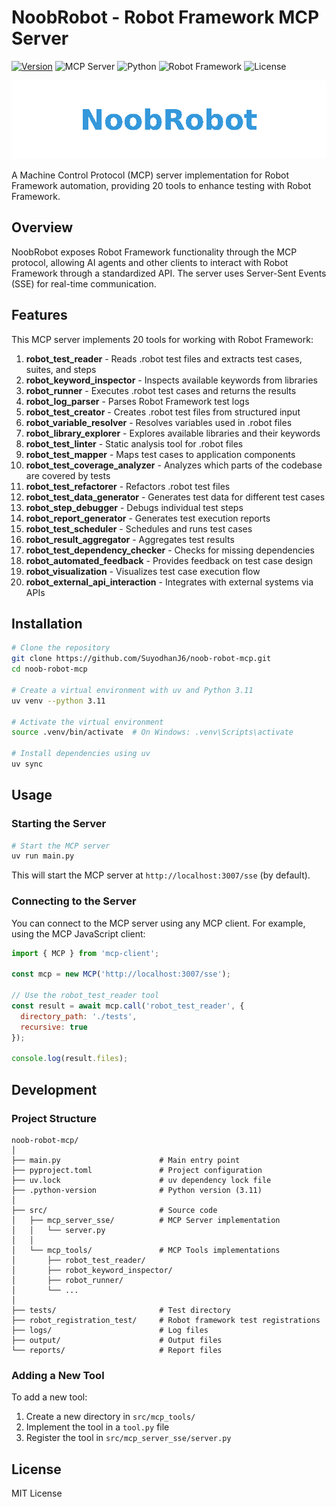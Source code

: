 # NoobRobot - Robot Framework MCP Server

[![Version](https://img.shields.io/badge/Version-v0.1.0-brightgreen)](https://github.com/SuyodhanJ6/noob-robot-mcp/releases/tag/v0.1.0)
![MCP Server](https://img.shields.io/badge/MCP-Server-blue)
![Python](https://img.shields.io/badge/Python-3.11-yellow)
![Robot Framework](https://img.shields.io/badge/Robot%20Framework-6.1-red)
![License](https://img.shields.io/badge/License-MIT-green)

<p align="center">
  <img src="assets/robot-mcp-demo.gif" alt="NoobRobot MCP Server" width="600">
</p>

A Machine Control Protocol (MCP) server implementation for Robot Framework automation, providing 20 tools to enhance testing with Robot Framework.

## Overview

NoobRobot exposes Robot Framework functionality through the MCP protocol, allowing AI agents and other clients to interact with Robot Framework through a standardized API. The server uses Server-Sent Events (SSE) for real-time communication.

## Features

This MCP server implements 20 tools for working with Robot Framework:

1. **robot_test_reader** - Reads .robot test files and extracts test cases, suites, and steps
2. **robot_keyword_inspector** - Inspects available keywords from libraries
3. **robot_runner** - Executes .robot test cases and returns the results
4. **robot_log_parser** - Parses Robot Framework test logs
5. **robot_test_creator** - Creates .robot test files from structured input
6. **robot_variable_resolver** - Resolves variables used in .robot files
7. **robot_library_explorer** - Explores available libraries and their keywords
8. **robot_test_linter** - Static analysis tool for .robot files
9. **robot_test_mapper** - Maps test cases to application components
10. **robot_test_coverage_analyzer** - Analyzes which parts of the codebase are covered by tests
11. **robot_test_refactorer** - Refactors .robot test files
12. **robot_test_data_generator** - Generates test data for different test cases
13. **robot_step_debugger** - Debugs individual test steps
14. **robot_report_generator** - Generates test execution reports
15. **robot_test_scheduler** - Schedules and runs test cases
16. **robot_result_aggregator** - Aggregates test results
17. **robot_test_dependency_checker** - Checks for missing dependencies
18. **robot_automated_feedback** - Provides feedback on test case design
19. **robot_visualization** - Visualizes test case execution flow
20. **robot_external_api_interaction** - Integrates with external systems via APIs

## Installation

```bash
# Clone the repository
git clone https://github.com/SuyodhanJ6/noob-robot-mcp.git
cd noob-robot-mcp

# Create a virtual environment with uv and Python 3.11
uv venv --python 3.11

# Activate the virtual environment
source .venv/bin/activate  # On Windows: .venv\Scripts\activate

# Install dependencies using uv
uv sync
```

## Usage

### Starting the Server

```bash
# Start the MCP server
uv run main.py
```

This will start the MCP server at `http://localhost:3007/sse` (by default).

### Connecting to the Server

You can connect to the MCP server using any MCP client. For example, using the MCP JavaScript client:

```javascript
import { MCP } from 'mcp-client';

const mcp = new MCP('http://localhost:3007/sse');

// Use the robot_test_reader tool
const result = await mcp.call('robot_test_reader', {
  directory_path: './tests',
  recursive: true
});

console.log(result.files);
```

## Development

### Project Structure

```
noob-robot-mcp/
│
├── main.py                      # Main entry point
├── pyproject.toml               # Project configuration
├── uv.lock                      # uv dependency lock file
├── .python-version              # Python version (3.11)
│
├── src/                         # Source code
│   ├── mcp_server_sse/          # MCP Server implementation
│   │   └── server.py
│   │
│   └── mcp_tools/               # MCP Tools implementations
│       ├── robot_test_reader/
│       ├── robot_keyword_inspector/
│       ├── robot_runner/
│       └── ...
│
├── tests/                       # Test directory
├── robot_registration_test/     # Robot framework test registrations
├── logs/                        # Log files
├── output/                      # Output files
└── reports/                     # Report files
```

### Adding a New Tool

To add a new tool:

1. Create a new directory in `src/mcp_tools/`
2. Implement the tool in a `tool.py` file
3. Register the tool in `src/mcp_server_sse/server.py`

## License

MIT License

